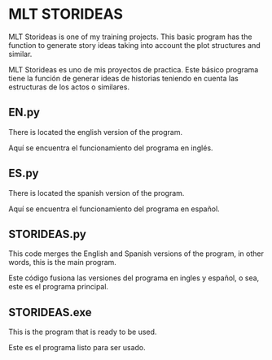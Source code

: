 # MLT STORIDEAS 
MLT Storideas is one of my training projects. This basic program has the function to generate story ideas taking into account the plot structures and similar.

MLT Storideas es uno de mis proyectos de practica. Este básico programa tiene la función de generar ideas de historias teniendo en cuenta las estructuras de los actos o similares.

## EN.py
There is located the english version of the program.

Aquí se encuentra el funcionamiento del programa en inglés.

## ES.py
There is located the spanish version of the program.

Aquí se encuentra el funcionamiento del programa en español.

## STORIDEAS.py
This code merges the English and Spanish versions of the program, in other words, this is the main program.

Este código fusiona las versiones del programa en ingles y español, o sea, este es el programa principal.

## STORIDEAS.exe
This is the program that is ready to be used.

Este es el programa listo para ser usado.
